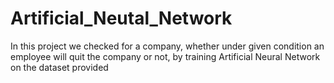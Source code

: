 # Artificial_Neutal_Network
In this project we checked for a company, whether under given condition an employee will quit the company or not, by training Artificial Neural Network on the dataset provided
